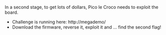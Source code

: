 In a second stage, to get lots of dollars, Pico le Croco needs to exploit the board.

- Challenge is running here: http://megademo/  
- Download the firmware, reverse it, exploit it and ... find the second flag!

